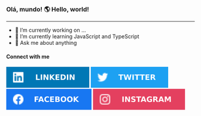 ### Olá, mundo! 🌎 Hello, world!
--- 
    
   - 🔭 I’m currently working on ...
   - 🌱 I’m currently learning JavaScript and TypeScript
   - 💬 Ask me about anything
   #### Connect with me
   <a href="https://www.linkedin.com/in/hederblz" target="_blank"><img src="img/linkedin.svg" target="_blank"></a>
   <a href="https://www.twitter.com/Hederblz" target="_blank"><img src="img/twitter.svg" target="_blank"></a>
   <a href="https://www.facebook.com/hederblz/" target="_blank"><img src="img/facebook.svg" target="_blank"></a>
   <a href="https://www.instagram.com/hederblz/" target="_blank"><img src="img/instagram.svg" target="_blank"></a>
